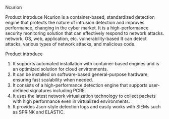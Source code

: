 Ncurion


Product introduce
Ncurion is a container-based, standardized detection engine that protects the nature of intrusion detection and improves performance, changing in the cyber market.
It is a high-performance security monitoring solution that can effectively respond to network attacks. network, OS, web, application, etc. vulnerability-based
It can detect attacks, various types of network attacks, and malicious code.


Product introduce

1. It supports automated installation with container-based engines and is an optimized solution for cloud environments.
2. It can be installed on software-based general-purpose hardware, ensuring fast scalability when needed.
3. It consists of a high-performance detection engine that supports user-defined signatures including PCRE.
4. It uses the latest network virtualization technology to collect packets with high performance even in virtualized environments.
5. It provides Json-style detection logs and easily works with SIEMs such as SPRINK and ELASTIC.

